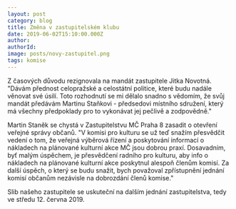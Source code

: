 ```yaml
---
layout: post
category: blog
title: Změna v zastupitelském klubu
date: 2019-06-02T15:10:00.000Z
author:
authorId: 
image: posts/novy-zastupitel.png
tags: komise
---
```


Z časových důvodu rezignovala na mandát zastupitele Jitka Novotná. "Dávám přednost celopražské a celostátní politice, které budu nadále věnovat své úsilí. Toto rozhodnutí se mi dělalo snadno s vědomím, že svůj mandát předávám Martinu Staňkovi - předsedovi místního sdružení, který má všechny předpoklady pro to vykonávat jej pečlivě a zodpovědně."

Martin Staněk se chystá v Zastupitelstvu MČ Praha 8 zasadit o otevření veřejné správy občanů. "V komisi pro kulturu se už teď snažím přesvědčit vedení o tom, že veřejná výběrová řízení a poskytování informací o nákladech na plánované kulturní akce MČ jsou dobrou praxí. Dosavadním, byť malým úspěchem, je přesvědčení radního pro kulturu, aby info o nákladech na plánované kulturní akce poskytnul alespoň členům komisí. Za další úspěch, o který se budu snažit, bych považoval zpřístupnění jednání komisí občanům nezávisle na dobrozdání členů komise."

Slib našeho zastupitele se uskuteční na dalším jednání zastupitelstva, tedy ve středu 12. června 2019.
